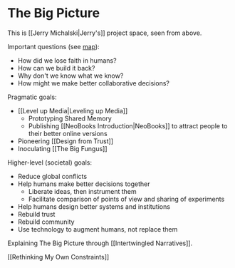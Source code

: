 # The Big Picture

This is [[Jerry Michalski|Jerry's]] project space, seen from above. 

Important questions (see [map](https://bra.in/4j4mGv)):

- How did we lose faith in humans?
- How can we build it back?
- Why don't we know what we know?
- How might we make better collaborative decisions? 

Pragmatic goals:

- [[Level up Media|Leveling up Media]]  
	- Prototyping Shared Memory  
	- Publishing [[NeoBooks Introduction|NeoBooks]] to attract people to their better online versions
- Pioneering [[Design from Trust]]
- Inoculating [[The Big Fungus]]

Higher-level (societal) goals:

- Reduce global conflicts
- Help humans make better decisions together
	- Liberate ideas, then instrument them  
	- Facilitate comparison of points of view and sharing of experiments  
- Help humans design better systems and institutions 
- Rebuild trust
- Rebuild community
- Use technology to augment humans, not replace them

Explaining The Big Picture through [[Intertwingled Narratives]]. 

[[Rethinking My Own Constraints]] 